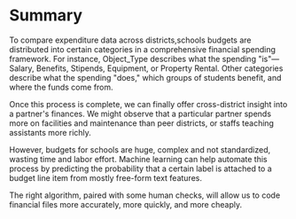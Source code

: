 # Summary

To compare expenditure data across districts,schools budgets are distributed into certain categories in a comprehensive financial spending framework. For instance, Object_Type describes what the spending "is"—Salary, Benefits, Stipends, Equipment, or Property Rental. Other categories describe what the spending "does," which groups of students benefit, and where the funds come from.

Once this process is complete, we can finally offer cross-district insight into a partner's finances. We might observe that a particular partner spends more on facilities and maintenance than peer districts, or staffs teaching assistants more richly.

However, budgets for schools are huge, complex and not standardized, wasting time and labor effort. Machine learning can help automate this process by predicting the probability that a certain label is attached to a budget line item from mostly free-form text features.

The right algorithm, paired with some human checks, will allow us to code financial files more accurately, more quickly, and more cheaply.
